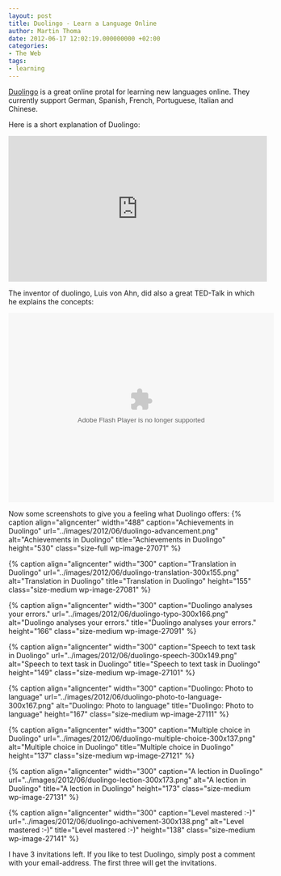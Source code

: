 ```yaml
---
layout: post
title: Duolingo - Learn a Language Online
author: Martin Thoma
date: 2012-06-17 12:02:19.000000000 +02:00
categories:
- The Web
tags:
- learning
---
```

<a href="http://duolingo.com/">Duolingo</a> is a great online protal for learning new languages online. They currently support German, Spanish, French, Portuguese, Italian and Chinese.

Here is a short explanation of Duolingo:
<iframe width="512" height="288" src="http://www.youtube.com/embed/WyzJ2Qq9Abs" frameborder="0" allowfullscreen></iframe>

The inventor of duolingo, Luis von Ahn, did also a great TED-Talk in which he explains the concepts:

<object width="526" height="374">
<param name="movie" value="http://video.ted.com/assets/player/swf/EmbedPlayer.swf"></param>
<param name="allowFullScreen" value="true" />
<param name="allowScriptAccess" value="always"/>
<param name="wmode" value="transparent"></param>
<param name="bgColor" value="#ffffff"></param>
<param name="flashvars" value="vu=http://video.ted.com/talk/stream/2011X/Blank/LuisVonAhn_2011X-320k.mp4&su=http://images.ted.com/images/ted/tedindex/embed-posters/LuisVonAhn_2011X-embed.jpg&vw=512&vh=288&ap=0&ti=1295&lang=&introDuration=15330&adDuration=4000&postAdDuration=830&adKeys=talk=luis_von_ahn_massive_scale_online_collaboration;year=2011;theme=the_rise_of_collaboration;event=TEDxCMU;tag=Internet;tag=collaboration;tag=computers;tag=language;tag=technology;&preAdTag=tconf.ted/embed;tile=1;sz=512x288;" />
<embed src="http://video.ted.com/assets/player/swf/EmbedPlayer.swf" pluginspace="http://www.macromedia.com/go/getflashplayer" type="application/x-shockwave-flash" wmode="transparent" bgColor="#ffffff" width="526" height="374" allowFullScreen="true" allowScriptAccess="always" flashvars="vu=http://video.ted.com/talk/stream/2011X/Blank/LuisVonAhn_2011X-320k.mp4&su=http://images.ted.com/images/ted/tedindex/embed-posters/LuisVonAhn_2011X-embed.jpg&vw=512&vh=288&ap=0&ti=1295&lang=&introDuration=15330&adDuration=4000&postAdDuration=830&adKeys=talk=luis_von_ahn_massive_scale_online_collaboration;year=2011;theme=the_rise_of_collaboration;event=TEDxCMU;tag=Internet;tag=collaboration;tag=computers;tag=language;tag=technology;&preAdTag=tconf.ted/embed;tile=1;sz=512x288;"></embed>
</object>

Now some screenshots to give you a feeling what Duolingo offers:
{% caption align="aligncenter" width="488" caption="Achievements in Duolingo" url="../images/2012/06/duolingo-advancement.png" alt="Achievements in Duolingo" title="Achievements in Duolingo" height="530" class="size-full wp-image-27071" %}

{% caption align="aligncenter" width="300" caption="Translation in Duolingo" url="../images/2012/06/duolingo-translation-300x155.png" alt="Translation in Duolingo" title="Translation in Duolingo" height="155" class="size-medium wp-image-27081" %}

{% caption align="aligncenter" width="300" caption="Duolingo analyses your errors." url="../images/2012/06/duolingo-typo-300x166.png" alt="Duolingo analyses your errors." title="Duolingo analyses your errors." height="166" class="size-medium wp-image-27091" %}

{% caption align="aligncenter" width="300" caption="Speech to text task in Duolingo" url="../images/2012/06/duolingo-speech-300x149.png" alt="Speech to text task in Duolingo" title="Speech to text task in Duolingo" height="149" class="size-medium wp-image-27101" %}

{% caption align="aligncenter" width="300" caption="Duolingo: Photo to language" url="../images/2012/06/duolingo-photo-to-language-300x167.png" alt="Duolingo: Photo to language" title="Duolingo: Photo to language" height="167" class="size-medium wp-image-27111" %}

{% caption align="aligncenter" width="300" caption="Multiple choice in Duolingo" url="../images/2012/06/duolingo-multiple-choice-300x137.png" alt="Multiple choice in Duolingo" title="Multiple choice in Duolingo" height="137" class="size-medium wp-image-27121" %}

{% caption align="aligncenter" width="300" caption="A lection in Duolingo" url="../images/2012/06/duolingo-lection-300x173.png" alt="A lection in Duolingo" title="A lection in Duolingo" height="173" class="size-medium wp-image-27131" %}

{% caption align="aligncenter" width="300" caption="Level mastered :-)" url="../images/2012/06/duolingo-achivement-300x138.png" alt="Level mastered :-)" title="Level mastered :-)" height="138" class="size-medium wp-image-27141" %}

I have 3 invitations left. If you like to test Duolingo, simply post a comment with your email-address. The first three will get the invitations.
